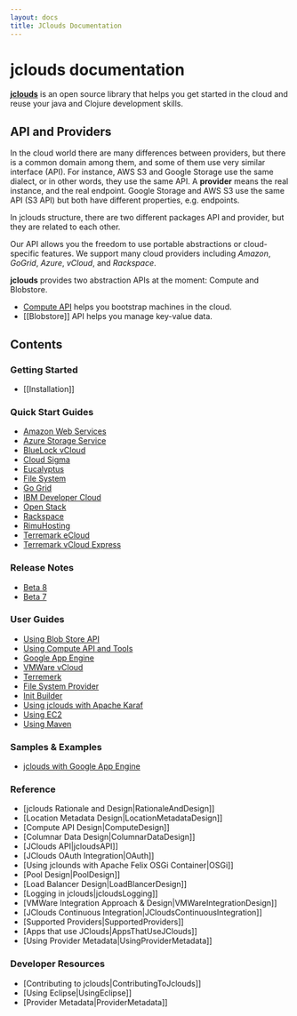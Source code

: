 ```yaml
---
layout: docs
title: JClouds Documentation
---
```


# **jclouds** documentation

[**jclouds**](http://www.jclouds.org/) is an open source library that helps you get started in the cloud and reuse your java and 
Clojure development skills. 


## API and Providers

In the cloud world there are many differences between providers, but there is a common domain among them, and some of them use very similar interface (API).
For instance, AWS S3 and Google Storage use the same dialect, or in other words, they use the same API.
A **provider** means the real instance, and the real endpoint. Google Storage and AWS S3 use the same API (S3 API) but both have different properties, e.g. endpoints.

In jclouds structure, there are two different packages API and provider, but they are related to each other.

Our API allows you the freedom to use portable abstractions or cloud-specific features. 
We support many cloud providers including _Amazon_, _GoGrid_, _Azure_, _vCloud_, and _Rackspace_.



**jclouds** provides two abstraction APIs at the moment: Compute and Blobstore. 

   * [Compute API](refere) helps you bootstrap machines in the cloud.
   * [[Blobstore]] API helps you manage key-value data.

## Contents

### Getting Started

* [[Installation]]

### Quick Start Guides

* [Amazon Web Services](/documentation/quickstart/aws)
* [Azure Storage Service](/documentation/quickstart/azure-storage)
* [BlueLock vCloud](/documentation/quickstart/bluelock)
* [Cloud Sigma](/documentation/quickstart/cloudsigma)
* [Eucalyptus](/documentation/quickstart/eucalyptus)
* [File System](/documentation/quickstart/filesystem)
* [Go Grid](/documentation/quickstart/go-grid)
* [IBM Developer Cloud](/documentation/quickstart/ibm-developer-cloud)
* [Open Stack](/documentation/quickstart/openstack)
* [Rackspace](/documentation/quickstart/rackspace)
* [RimuHosting](/documentation/quickstart/rimuhosting)
* [Terremark eCloud](/documentation/quickstart/terremark-ecloud)
* [Terremark vCloud Express](/documentation/quickstart/terremark-vcloud-express)

### Release Notes

* [Beta 8](/documentation/releasenotes/beta8)
* [Beta 7](/documentation/releasenotes/beta7)

### User Guides

* [Using Blob Store API](/documentation/userguide/blobstore-guide)
* [Using Compute API and Tools](/documentation/userguide/compute)
* [Google App Engine](/documentation/userguide/google-app-engine)
* [VMWare vCloud](/documentation/userguide/vmware-cloud)
* [Terremerk](/documentation/userguide/terremark)
* [File System Provider](/documentation/userguide/filesystem-provider)
* [Init Builder](/documentation/userguide/init-builder)
* [Using jclouds with Apache Karaf](/documentation/userguide/karaf)
* [Using EC2](/documentation/userguide/using-ec2)
* [Using Maven](/documentation/userguide/using-maven)

### Samples & Examples

* [jclouds with Google App Engine](/documentation/examples/google-app-engine)

### Reference

* [jclouds Rationale and Design|RationaleAndDesign]]
* [Location Metadata Design|LocationMetadataDesign]]
* [Compute API Design|ComputeDesign]]
* [Columnar Data Design|ColumnarDataDesign]]
* [JClouds API|jcloudsAPI]]
* [JClouds OAuth Integration|OAuth]]
* [Using jclounds with Apache Felix OSGi Container|OSGi]]
* [Pool Design|PoolDesign]]
* [Load Balancer Design|LoadBlancerDesign]]
* [Logging in jclouds|jcloudsLogging]]
* [VMWare Integration Approach & Design|VMWareIntegrationDesign]]
* [JClouds Continuous Integration|JCloudsContinuousIntegration]]
* [Supported Providers|SupportedProviders]]
* [Apps that use JClouds|AppsThatUseJClouds]]
* [Using Provider Metadata|UsingProviderMetadata]]


### Developer Resources

* [Contributing to jclouds|ContributingToJclouds]]
* [Using Eclipse|UsingEclipse]]
* [Provider Metadata|ProviderMetadata]]

